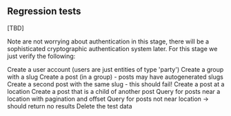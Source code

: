 ## Regression tests

[TBD]

Note are not worrying about authentication in this stage, there will be a sophisticated cryptographic authentication system later. For this stage we just verify the following:

Create a user account (users are just entities of type 'party')
Create a group with a slug
Create a post (in a group) - posts may have autogenerated slugs
Create a second post with the same slug - this should fail!
Create a post at a location
Create a post that is a child of another post
Query for posts near a location with pagination and offset
Query for posts not near location -> should return no results
Delete the test data
